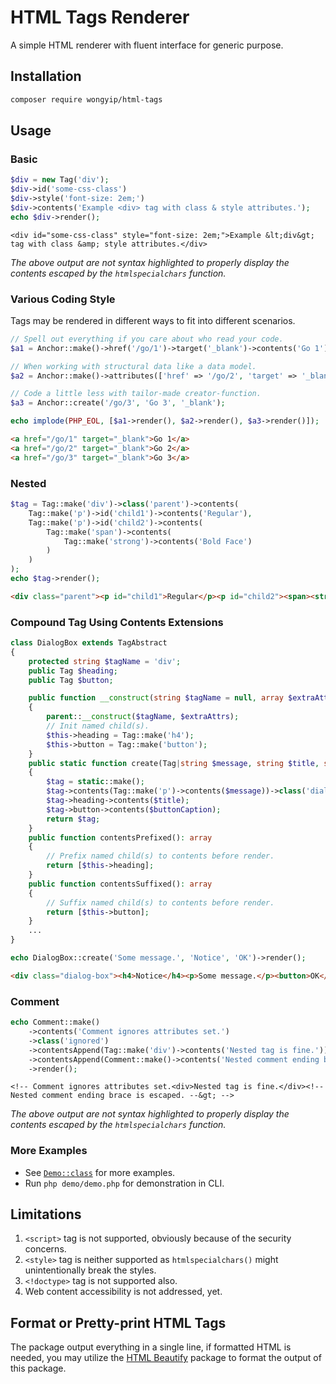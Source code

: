 # HTML Tags Renderer

A simple HTML renderer with fluent interface for generic purpose.

## Installation
```sh
composer require wongyip/html-tags
```

## Usage

### Basic
```php
$div = new Tag('div');
$div->id('some-css-class')
$div->style('font-size: 2em;')
$div->contents('Example <div> tag with class & style attributes.');
echo $div->render();
```
```
<div id="some-css-class" style="font-size: 2em;">Example &lt;div&gt; tag with class &amp; style attributes.</div>
```
*The above output are not syntax highlighted to properly display the contents escaped by the `htmlspecialchars` function.*

### Various Coding Style

Tags may be rendered in different ways to fit into different scenarios.

```php
// Spell out everything if you care about who read your code.
$a1 = Anchor::make()->href('/go/1')->target('_blank')->contents('Go 1');

// When working with structural data like a data model.
$a2 = Anchor::make()->attributes(['href' => '/go/2', 'target' => '_blank'])->contents('Go 2');

// Code a little less with tailor-made creator-function.
$a3 = Anchor::create('/go/3', 'Go 3', '_blank');

echo implode(PHP_EOL, [$a1->render(), $a2->render(), $a3->render()]);
```
```html
<a href="/go/1" target="_blank">Go 1</a>
<a href="/go/2" target="_blank">Go 2</a>
<a href="/go/3" target="_blank">Go 3</a>
```

### Nested
```php
$tag = Tag::make('div')->class('parent')->contents(
    Tag::make('p')->id('child1')->contents('Regular'),
    Tag::make('p')->id('child2')->contents(
        Tag::make('span')->contents(
            Tag::make('strong')->contents('Bold Face')
        )
    )
);
echo $tag->render();
```
```html
<div class="parent"><p id="child1">Regular</p><p id="child2"><span><strong>Bold Face</strong></span></p></div>
```

### Compound Tag Using Contents Extensions

```php
class DialogBox extends TagAbstract
{
    protected string $tagName = 'div';
    public Tag $heading;
    public Tag $button;

    public function __construct(string $tagName = null, array $extraAttrs = null)
    {
        parent::__construct($tagName, $extraAttrs);
        // Init named child(s).
        $this->heading = Tag::make('h4');
        $this->button = Tag::make('button');
    }
    public static function create(Tag|string $message, string $title, string $buttonCaption): static
    {
        $tag = static::make();
        $tag->contents(Tag::make('p')->contents($message))->class('dialog-box');
        $tag->heading->contents($title);
        $tag->button->contents($buttonCaption);
        return $tag;
    }
    public function contentsPrefixed(): array
    {
        // Prefix named child(s) to contents before render.
        return [$this->heading];
    }
    public function contentsSuffixed(): array
    {
        // Suffix named child(s) to contents before render.
        return [$this->button];
    }
    ...
}

echo DialogBox::create('Some message.', 'Notice', 'OK')->render();
```
```html
<div class="dialog-box"><h4>Notice</h4><p>Some message.</p><button>OK</button></div>
```

### Comment
```php
echo Comment::make()
    ->contents('Comment ignores attributes set.')
    ->class('ignored')
    ->contentsAppend(Tag::make('div')->contents('Nested tag is fine.'))
    ->contentsAppend(Comment::make()->contents('Nested comment ending brace is escaped.'))
    ->render();
```
```
<!-- Comment ignores attributes set.<div>Nested tag is fine.</div><!-- Nested comment ending brace is escaped. --&gt; -->
```
*The above output are not syntax highlighted to properly display the contents escaped by the `htmlspecialchars` function.*

### More Examples
- See [`Demo::class`](src/Demo/Demo.php) for more examples.
- Run `php demo/demo.php` for demonstration in CLI.

## Limitations
1. `<script>` tag is not supported, obviously because of the security concerns.
2. `<style>` tag is neither supported as `htmlspecialchars()` might unintentionally break the styles.
3. `<!doctype>` tag is not supported also.
4. Web content accessibility is not addressed, yet.

## Format or Pretty-print HTML Tags
The package output everything in a single line, if formatted HTML is needed, you may utilize the
[HTML Beautify](https://github.com/wongyip/html-beautify") package to format the output of this
package.
